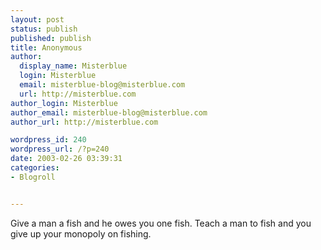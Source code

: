 ```yaml
---
layout: post
status: publish
published: publish
title: Anonymous
author:
  display_name: Misterblue
  login: Misterblue
  email: misterblue-blog@misterblue.com
  url: http://misterblue.com
author_login: Misterblue
author_email: misterblue-blog@misterblue.com
author_url: http://misterblue.com

wordpress_id: 240
wordpress_url: /?p=240
date: 2003-02-26 03:39:31
categories:
- Blogroll


---
```

Give a man a fish and he owes you one fish.  Teach a man to fish and you give up your monopoly on fishing.
